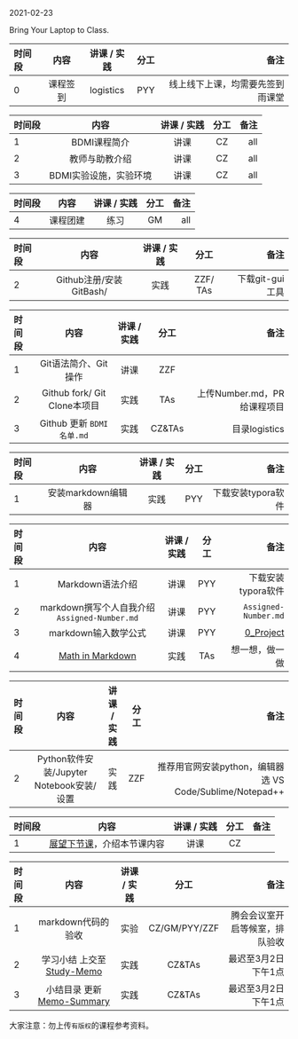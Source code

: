 2021-02-23

Bring Your Laptop to Class. 

|时间段     |  内容    | 讲课 / 实践     |  分工  |   备注       |
| :---      |   :----:    |   :----:    |    :----:    |       ---:   |
|   0       | 课程签到     |  logistics   |     PYY     |   线上线下上课，均需要先签到雨课堂     |


|时间段     |  内容    | 讲课 / 实践     |  分工  |   备注       |
| :---      |   :----:    |   :----:    |    :----:    |       ---:   |
|   1       | BDMI课程简介    | 讲课    |     CZ     |   all     |
|   2       | 教师与助教介绍    | 讲课    |     CZ     |   all     |
|   3       | BDMI实验设施，实验环境    | 讲课    |     CZ     |   all     |


|时间段     |  内容    | 讲课 / 实践     |  分工  |   备注       |
| :---      |   :----:    |   :----:    |    :----:    |       ---:   |
|   4       | 课程团建 |   练习    |     GM        |     all     |



|时间段     |  内容    | 讲课 / 实践     |  分工  | 备注       |
| :---      |   :----:    |   :----:    |    :----:    |       ---: |
|   2       | Github注册/安装GitBash/   |  实践    |    ZZF/  TAs   |   下载git-gui工具     |


|时间段     |  内容    | 讲课 / 实践     |  分工  | 备注       |
| :---      |   :----:    |   :----:    |    :----:    |       ---: |
|   1       | Git语法简介、Git操作     |  讲课    |    ZZF  |  |
|   2       | Github fork/ Git Clone本项目     |  实践    |    TAs     |  上传Number.md，PR给课程项目      |
|   3       | Github 更新 ``BDMI名单.md``     |  实践    |    CZ&TAs     |  目录logistics   |


|时间段     |  内容    | 讲课 / 实践     |  分工  | 备注       |
| :---      |   :----:    |   :----:    |    :----:    |       ---: |
|   1       | 安装markdown编辑器  |  实践    |   PYY    | 下载安装typora软件    |


|时间段     |  内容    | 讲课 / 实践     |  分工  | 备注       |
| :---      |   :----:    |   :----:    |    :----:    |       ---: |
|   1       | Markdown语法介绍    |  讲课    |   PYY    | 下载安装typora软件    |
|   2       | markdown撰写个人自我介绍 ``Assigned-Number.md``  |  讲课    |     PYY     |   ``Assigned-Number.md``      |
|   3       | markdown输入数学公式  |  讲课    |     PYY     |   [0_Project](../../Course-Projects/0_Project)      |
|   4       | [Math in Markdown](math-md.md) |   实践   |   TAs   |    想一想，做一做    |


|时间段     |  内容    | 讲课 / 实践     |  分工  | 备注       |
| :---      |   :----:    |   :----:    |    :----:    |       ---: |
|   2       | Python软件安装/Jupyter Notebook安装/设置     |  实践    |   ZZF   |   推荐用官网安装python，编辑器选 VS Code/Sublime/Notepad++     |


|时间段     |  内容    | 讲课 / 实践     |  分工  |   备注       |
| :---      |   :----:    |   :----:    |    :----:    |       ---:   |
|   1      | [展望下节课](../WW2/WW2-Plan.md)，介绍本节课内容     |  讲课    |     CZ     |         |


|时间段     |  内容    | 讲课 / 实践     |  分工  | 备注       |
| :---     |   :----:    |   :----:    |    :----:    |     ---: |
|   1      | markdown代码的验收     |  实验   |     CZ/GM/PYY/ZZF     |    腾会会议室开启等候室，排队验收     |
|   2      | 学习小结 上交至[Study-Memo](../../Memos/Study-Memo)    |  实践    |     CZ&TAs     |   最迟至3月2日下午1点      |
|   3      | 小结目录 更新 [Memo-Summary](../../Memos/Memo-Summary)  |  实践    |     CZ&TAs     |   最迟至3月2日下午1点      |



大家注意：勿上传``有版权``的课程参考资料。
